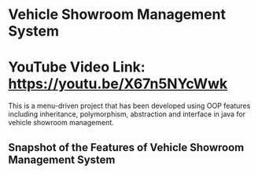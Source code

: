 # Vehicle Showroom Management System

# YouTube Video Link: https://youtu.be/X67n5NYcWwk

This is a menu-driven project that has been developed using OOP features including inheritance, polymorphism, abstraction and interface in java for vehicle showroom management.

## Snapshot of the Features of Vehicle Showroom Management System


